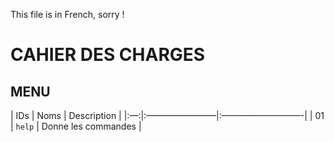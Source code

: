 This file is in French, sorry !

# CAHIER DES CHARGES

## MENU
| IDs | Noms      | Description |
|:—:|:————————|:—————————-|
| 01 | `help` | Donne les commandes |
